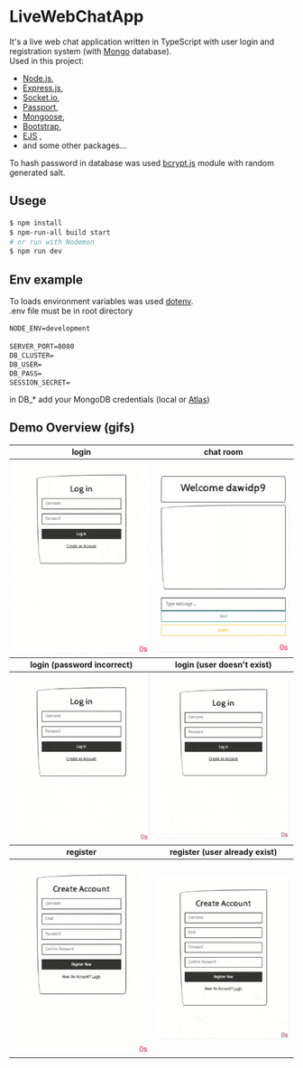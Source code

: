 # LiveWebChatApp

It's a live web chat application written in TypeScript with user login and registration system (with [Mongo](https://www.mongodb.com/) database). <br> 
Used in this project: 
* [Node.js](https://nodejs.org/en/), 
* [Express.js](https://expressjs.com/), 
* [Socket.io](https://socket.io/), 
* [Passport](http://www.passportjs.org/), 
* [Mongoose](https://mongoosejs.com/), 
* [Bootstrap](https://getbootstrap.com/),
* [EJS](https://ejs.co/) ,
* and some other packages...

To hash password in database was used [bcrypt.js](https://github.com/dcodeIO/bcrypt.js) module with random generated salt.
## Usege 
```bash
$ npm install
$ npm-run-all build start
# or run with Nodemon
$ npm run dev
```

## Env example
To loads environment variables was used [dotenv](https://github.com/motdotla/dotenv). <br>
.env file must be in root directory
```env
NODE_ENV=development

SERVER_PORT=8080
DB_CLUSTER=
DB_USER=
DB_PASS=
SESSION_SECRET=
```
in DB_* add your MongoDB credentials (local or [Atlas](https://www.mongodb.com/cloud/atlas))


## Demo Overview (gifs)
<p align="center" >
  <table align="center">
  <tr>
    <th>login</th>
    <th>chat room</th>
  </tr>
  <tr>
    <th><img src="demo/login_success.gif" width="320"/></th>
    <th><img src="demo/chat.gif" width="320"/></th>
  </tr>
  <tr>
    <th>login (password incorrect)</th>
    <th>login (user doesn't exist)</th>
  </tr>
  <tr>
    <th><img src="demo/login_password.gif" width="320"/></th>
    <th><img src="demo/login_notexits.gif" width="320"/></th>
  </tr>
  <tr>
    <th>register</th>
    <th>register (user already exist)</th>
  </tr>
  <tr>
    <th><img src="demo/register_successv.gif" width="320"/></th>
    <th><img src="demo/register_exist.gif" width="320"/></th>
  </tr>
  </table>
</p>